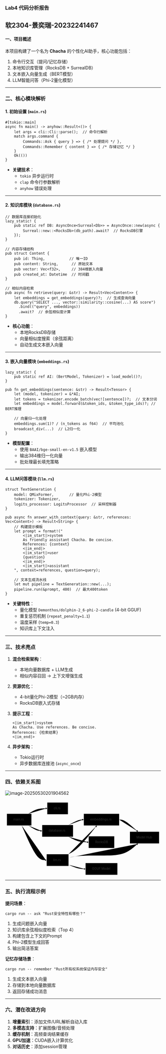### Lab4 代码分析报告

## 软2304-景奕瑞-20232241467

#### 一、项目概述

本项目构建了一个名为 **Chacha** 的个性化AI助手，核心功能包括：

1. 命令行交互（提问/记忆存储）
2. 本地知识库管理（RocksDB + SurrealDB）
3. 文本嵌入向量生成（BERT模型）
4. LLM智能问答（Phi-2量化模型）

------

### 二、核心模块解析

#### 1. 初始设置 (`main.rs`)

```
#[tokio::main]
async fn main() -> anyhow::Result<()> {
    let args = cli::Cli::parse();  // 命令行解析
    match args.command {
        Commands::Ask { query } => { /* 处理提问 */ },
        Commands::Remember { content } => { /* 存储记忆 */ }
    }
    Ok(())
}
```

- **关键技术**：
  - `tokio` 异步运行时
  - `clap` 命令行参数解析
  - `anyhow` 错误处理

------

#### 2. 知识库模块 (`database.rs`)

```
// 数据库连接初始化
lazy_static! {
    pub static ref DB: AsyncOnce<Surreal<Db>> = AsyncOnce::new(async {
        Surreal::new::<RocksDb>(db_path).await?  // RocksDB引擎
    });
}

// 内容存储结构
pub struct Content {
    pub id: Thing,           // 唯一ID
    pub content: String,      // 原始文本
    pub vector: Vec<f32>,     // 384维嵌入向量
    pub created_at: Datetime  // 时间戳
}

// 相似内容检索
pub async fn retrieve(query: &str) -> Result<Vec<Content>> {
    let embeddings = get_embeddings(query)?;  // 生成查询向量
    db.query("SELECT ..., vector::similarity::cosine(...) AS score")
      .bind(("query", embeddings))
      .await?  // 余弦相似度计算
}
```

- **核心功能**：
  - 本地RocksDB存储
  - 向量相似度搜索（余弦距离）
  - 自动生成文本嵌入向量

------

#### 3. 嵌入向量模块 (`embeddings.rs`)

```
lazy_static! {
    pub static ref AI: (BertModel, Tokenizer) = load_model()?;
}

pub fn get_embeddings(sentence: &str) -> Result<Tensor> {
    let (model, tokenizer) = &*AI;
    let tokens = tokenizer.encode_batch(vec![sentence])?;  // 文本分词
    let embeddings = model.forward(&token_ids, &token_type_ids)?; // BERT推理
    
    // 向量归一化处理
    embeddings.sum(1)? / (n_tokens as f64)  // 平均池化
    broadcast_div(...)  // L2归一化
}
```

- **模型配置**：
  - 使用 `BAAI/bge-small-en-v1.5` 嵌入模型
  - 输出384维归一化向量
  - 批处理最长填充策略

------

#### 4. LLM问答模块 (`llm.rs`)

```
struct TextGeneration {
    model: QMixFormer,       // 量化Phi-2模型
    tokenizer: Tokenizer,
    logits_processor: LogitsProcessor  // 采样控制器
}

pub async fn answer_with_context(query: &str, references: Vec<Content>) -> Result<String> {
    // 构建提示模板
    let prompt = format!("
        <|im_start|>system
        As friendly assistant Chacha. Be concise. 
        References: {context}
        <|im_end|>
        <|im_start|>user
        {question}
        <|im_end|>
        <|im_start|>assistant
    ", context=references, question=query);

    // 文本生成流水线
    let mut pipeline = TextGeneration::new(...);
    pipeline.run(&prompt, 400)  // 最大400token
}
```

- **关键特性**：
  - 量化模型 `Demonthos/dolphin-2_6-phi-2-candle` (4-bit GGUF)
  - 重复惩罚机制 (`repeat_penalty=1.1`)
  - 温度采样 (`temp=0.3`)
  - 知识库上下文注入

------

### 三、技术亮点

1. **混合检索架构**：

   - 本地向量数据库 + LLM生成
   - 相似内容召回 → 上下文增强生成

2. **资源优化**：

   - 4-bit量化Phi-2模型（~2GB内存）
   - RocksDB嵌入式存储

3. **提示工程**：

   ```
   <|im_start|>system
   As Chacha. Use references. Be concise.
   References: {检索结果}
   <|im_end|>
   ```

4. **异步架构**：

   - Tokio运行时
   - 异步数据库连接池 (`async_once`)

------

### 四、依赖关系图

![image-20250530201904562](C:\Users\Jw\AppData\Roaming\Typora\typora-user-images\image-20250530201904562.png)

<svg role="graphics-document document" viewBox="0 0 721.828125 350" class="flowchart mermaid-svg" xmlns="http://www.w3.org/2000/svg" width="100%" id="mermaid-svg-19" style="max-width: 721.828px; transform-origin: 0px 0px; user-select: none; transform: translate(0px, 2.55841px) scale(1);"><g><marker orient="auto" markerHeight="8" markerWidth="8" markerUnits="userSpaceOnUse" refY="5" refX="5" viewBox="0 0 10 10" class="marker flowchart-v2" id="mermaid-svg-19_flowchart-v2-pointEnd"><path style="stroke-width: 1; stroke-dasharray: 1, 0;" class="arrowMarkerPath" d="M 0 0 L 10 5 L 0 10 z"></path></marker><marker orient="auto" markerHeight="8" markerWidth="8" markerUnits="userSpaceOnUse" refY="5" refX="4.5" viewBox="0 0 10 10" class="marker flowchart-v2" id="mermaid-svg-19_flowchart-v2-pointStart"><path style="stroke-width: 1; stroke-dasharray: 1, 0;" class="arrowMarkerPath" d="M 0 5 L 10 10 L 10 0 z"></path></marker><marker orient="auto" markerHeight="11" markerWidth="11" markerUnits="userSpaceOnUse" refY="5" refX="11" viewBox="0 0 10 10" class="marker flowchart-v2" id="mermaid-svg-19_flowchart-v2-circleEnd"><circle style="stroke-width: 1; stroke-dasharray: 1, 0;" class="arrowMarkerPath" r="5" cy="5" cx="5"></circle></marker><marker orient="auto" markerHeight="11" markerWidth="11" markerUnits="userSpaceOnUse" refY="5" refX="-1" viewBox="0 0 10 10" class="marker flowchart-v2" id="mermaid-svg-19_flowchart-v2-circleStart"><circle style="stroke-width: 1; stroke-dasharray: 1, 0;" class="arrowMarkerPath" r="5" cy="5" cx="5"></circle></marker><marker orient="auto" markerHeight="11" markerWidth="11" markerUnits="userSpaceOnUse" refY="5.2" refX="12" viewBox="0 0 11 11" class="marker cross flowchart-v2" id="mermaid-svg-19_flowchart-v2-crossEnd"><path style="stroke-width: 2; stroke-dasharray: 1, 0;" class="arrowMarkerPath" d="M 1,1 l 9,9 M 10,1 l -9,9"></path></marker><marker orient="auto" markerHeight="11" markerWidth="11" markerUnits="userSpaceOnUse" refY="5.2" refX="-1" viewBox="0 0 11 11" class="marker cross flowchart-v2" id="mermaid-svg-19_flowchart-v2-crossStart"><path style="stroke-width: 2; stroke-dasharray: 1, 0;" class="arrowMarkerPath" d="M 1,1 l 9,9 M 10,1 l -9,9"></path></marker><g class="root"><g class="clusters"></g><g class="edgePaths"><path marker-end="url(#mermaid-svg-19_flowchart-v2-pointEnd)" style="" class="edge-thickness-normal edge-pattern-solid edge-thickness-normal edge-pattern-solid flowchart-link" id="L_A_B_0" d="M107.245,60L113.798,55.833C120.351,51.667,133.457,43.333,147.459,39.167C161.461,35,176.359,35,183.809,35L191.258,35"></path><path marker-end="url(#mermaid-svg-19_flowchart-v2-pointEnd)" style="" class="edge-thickness-normal edge-pattern-solid edge-thickness-normal edge-pattern-solid flowchart-link" id="L_A_C_0" d="M107.245,114L113.798,118.167C120.351,122.333,133.457,130.667,143.51,134.833C153.563,139,160.563,139,164.063,139L167.563,139"></path><path marker-end="url(#mermaid-svg-19_flowchart-v2-pointEnd)" style="" class="edge-thickness-normal edge-pattern-solid edge-thickness-normal edge-pattern-solid flowchart-link" id="L_A_D_0" d="M76.589,114L88.251,140.667C99.914,167.333,123.238,220.667,141.89,247.333C160.542,274,174.521,274,181.51,274L188.5,274"></path><path marker-end="url(#mermaid-svg-19_flowchart-v2-pointEnd)" style="" class="edge-thickness-normal edge-pattern-solid edge-thickness-normal edge-pattern-solid flowchart-link" id="L_C_E_0" d="M293.293,112L301.032,107.833C308.771,103.667,324.249,95.333,335.488,91.167C346.727,87,353.727,87,357.227,87L360.727,87"></path><path marker-end="url(#mermaid-svg-19_flowchart-v2-pointEnd)" style="" class="edge-thickness-normal edge-pattern-solid edge-thickness-normal edge-pattern-solid flowchart-link" id="L_D_E_0" d="M293.293,247L301.032,242.833C308.771,238.667,324.249,230.333,345.831,208.689C367.413,187.045,395.1,152.09,408.943,134.613L422.787,117.136"></path><path marker-end="url(#mermaid-svg-19_flowchart-v2-pointEnd)" style="" class="edge-thickness-normal edge-pattern-solid edge-thickness-normal edge-pattern-solid flowchart-link" id="L_D_F_0" d="M293.789,262.988L301.445,261.324C309.102,259.659,324.414,256.329,349.892,254.665C375.37,253,411.013,253,446.656,253C482.299,253,517.943,253,545.683,244.112C573.423,235.223,593.261,217.446,603.18,208.558L613.098,199.669"></path><path marker-end="url(#mermaid-svg-19_flowchart-v2-pointEnd)" style="" class="edge-thickness-normal edge-pattern-solid edge-thickness-normal edge-pattern-solid flowchart-link" id="L_E_F_0" d="M528.586,87L532.753,87C536.919,87,545.253,87,559.338,95.888C573.423,104.777,593.261,122.554,603.18,131.442L613.098,140.331"></path><path marker-end="url(#mermaid-svg-19_flowchart-v2-pointEnd)" style="" class="edge-thickness-normal edge-pattern-solid edge-thickness-normal edge-pattern-solid flowchart-link" id="L_C_G_0" d="M293.293,166L301.032,170.167C308.771,174.333,324.249,182.667,339.26,186.833C354.272,191,368.818,191,376.09,191L383.363,191"></path><path marker-end="url(#mermaid-svg-19_flowchart-v2-pointEnd)" style="" class="edge-thickness-normal edge-pattern-solid edge-thickness-normal edge-pattern-solid flowchart-link" id="L_D_H_0" d="M293.789,295.499L301.445,298.749C309.102,301.999,324.414,308.5,336.931,311.75C349.448,315,359.169,315,364.03,315L368.891,315"></path></g><g class="edgeLabels"><g class="edgeLabel"><g transform="translate(0, 0)" class="label"><foreignObject height="0" width="0"><div class="labelBkg" xmlns="http://www.w3.org/1999/xhtml" style="background-color: rgba(232, 232, 232, 0.5); display: table-cell; white-space: nowrap; line-height: 1.5; max-width: 200px; text-align: center;"><span class="edgeLabel" style="fill: rgb(51, 51, 51); color: rgb(51, 51, 51); background-color: rgba(232, 232, 232, 0.8); text-align: center;"></span></div></foreignObject></g></g><g class="edgeLabel"><g transform="translate(0, 0)" class="label"><foreignObject height="0" width="0"><div class="labelBkg" xmlns="http://www.w3.org/1999/xhtml" style="background-color: rgba(232, 232, 232, 0.5); display: table-cell; white-space: nowrap; line-height: 1.5; max-width: 200px; text-align: center;"><span class="edgeLabel" style="fill: rgb(51, 51, 51); color: rgb(51, 51, 51); background-color: rgba(232, 232, 232, 0.8); text-align: center;"></span></div></foreignObject></g></g><g class="edgeLabel"><g transform="translate(0, 0)" class="label"><foreignObject height="0" width="0"><div class="labelBkg" xmlns="http://www.w3.org/1999/xhtml" style="background-color: rgba(232, 232, 232, 0.5); display: table-cell; white-space: nowrap; line-height: 1.5; max-width: 200px; text-align: center;"><span class="edgeLabel" style="fill: rgb(51, 51, 51); color: rgb(51, 51, 51); background-color: rgba(232, 232, 232, 0.8); text-align: center;"></span></div></foreignObject></g></g><g class="edgeLabel"><g transform="translate(0, 0)" class="label"><foreignObject height="0" width="0"><div class="labelBkg" xmlns="http://www.w3.org/1999/xhtml" style="background-color: rgba(232, 232, 232, 0.5); display: table-cell; white-space: nowrap; line-height: 1.5; max-width: 200px; text-align: center;"><span class="edgeLabel" style="fill: rgb(51, 51, 51); color: rgb(51, 51, 51); background-color: rgba(232, 232, 232, 0.8); text-align: center;"></span></div></foreignObject></g></g><g class="edgeLabel"><g transform="translate(0, 0)" class="label"><foreignObject height="0" width="0"><div class="labelBkg" xmlns="http://www.w3.org/1999/xhtml" style="background-color: rgba(232, 232, 232, 0.5); display: table-cell; white-space: nowrap; line-height: 1.5; max-width: 200px; text-align: center;"><span class="edgeLabel" style="fill: rgb(51, 51, 51); color: rgb(51, 51, 51); background-color: rgba(232, 232, 232, 0.8); text-align: center;"></span></div></foreignObject></g></g><g class="edgeLabel"><g transform="translate(0, 0)" class="label"><foreignObject height="0" width="0"><div class="labelBkg" xmlns="http://www.w3.org/1999/xhtml" style="background-color: rgba(232, 232, 232, 0.5); display: table-cell; white-space: nowrap; line-height: 1.5; max-width: 200px; text-align: center;"><span class="edgeLabel" style="fill: rgb(51, 51, 51); color: rgb(51, 51, 51); background-color: rgba(232, 232, 232, 0.8); text-align: center;"></span></div></foreignObject></g></g><g class="edgeLabel"><g transform="translate(0, 0)" class="label"><foreignObject height="0" width="0"><div class="labelBkg" xmlns="http://www.w3.org/1999/xhtml" style="background-color: rgba(232, 232, 232, 0.5); display: table-cell; white-space: nowrap; line-height: 1.5; max-width: 200px; text-align: center;"><span class="edgeLabel" style="fill: rgb(51, 51, 51); color: rgb(51, 51, 51); background-color: rgba(232, 232, 232, 0.8); text-align: center;"></span></div></foreignObject></g></g><g class="edgeLabel"><g transform="translate(0, 0)" class="label"><foreignObject height="0" width="0"><div class="labelBkg" xmlns="http://www.w3.org/1999/xhtml" style="background-color: rgba(232, 232, 232, 0.5); display: table-cell; white-space: nowrap; line-height: 1.5; max-width: 200px; text-align: center;"><span class="edgeLabel" style="fill: rgb(51, 51, 51); color: rgb(51, 51, 51); background-color: rgba(232, 232, 232, 0.8); text-align: center;"></span></div></foreignObject></g></g><g class="edgeLabel"><g transform="translate(0, 0)" class="label"><foreignObject height="0" width="0"><div class="labelBkg" xmlns="http://www.w3.org/1999/xhtml" style="background-color: rgba(232, 232, 232, 0.5); display: table-cell; white-space: nowrap; line-height: 1.5; max-width: 200px; text-align: center;"><span class="edgeLabel" style="fill: rgb(51, 51, 51); color: rgb(51, 51, 51); background-color: rgba(232, 232, 232, 0.8); text-align: center;"></span></div></foreignObject></g></g></g><g class="nodes"><g transform="translate(64.78125, 87)" id="flowchart-A-0" class="node default"><rect height="54" width="113.5625" y="-27" x="-56.78125" style="" class="basic label-container"></rect><g transform="translate(-26.78125, -12)" style="" class="label"><rect></rect><foreignObject height="24" width="53.5625"><div xmlns="http://www.w3.org/1999/xhtml" style="display: table-cell; white-space: nowrap; line-height: 1.5; max-width: 200px; text-align: center;"><span class="nodeLabel" style="fill: rgb(51, 51, 51); color: rgb(51, 51, 51);"><p style="margin: 0px;">main.rs</p></span></div></foreignObject></g></g><g transform="translate(243.14453125, 35)" id="flowchart-B-1" class="node default"><rect height="54" width="95.7734375" y="-27" x="-47.88671875" style="" class="basic label-container"></rect><g transform="translate(-17.88671875, -12)" style="" class="label"><rect></rect><foreignObject height="24" width="35.7734375"><div xmlns="http://www.w3.org/1999/xhtml" style="display: table-cell; white-space: nowrap; line-height: 1.5; max-width: 200px; text-align: center;"><span class="nodeLabel" style="fill: rgb(51, 51, 51); color: rgb(51, 51, 51);"><p style="margin: 0px;">cli.rs</p></span></div></foreignObject></g></g><g transform="translate(243.14453125, 139)" id="flowchart-C-3" class="node default"><rect height="54" width="143.1640625" y="-27" x="-71.58203125" style="" class="basic label-container"></rect><g transform="translate(-41.58203125, -12)" style="" class="label"><rect></rect><foreignObject height="24" width="83.1640625"><div xmlns="http://www.w3.org/1999/xhtml" style="display: table-cell; white-space: nowrap; line-height: 1.5; max-width: 200px; text-align: center;"><span class="nodeLabel" style="fill: rgb(51, 51, 51); color: rgb(51, 51, 51);"><p style="margin: 0px;">database.rs</p></span></div></foreignObject></g></g><g transform="translate(243.14453125, 274)" id="flowchart-D-5" class="node default"><rect height="54" width="101.2890625" y="-27" x="-50.64453125" style="" class="basic label-container"></rect><g transform="translate(-20.64453125, -12)" style="" class="label"><rect></rect><foreignObject height="24" width="41.2890625"><div xmlns="http://www.w3.org/1999/xhtml" style="display: table-cell; white-space: nowrap; line-height: 1.5; max-width: 200px; text-align: center;"><span class="nodeLabel" style="fill: rgb(51, 51, 51); color: rgb(51, 51, 51);"><p style="margin: 0px;">llm.rs</p></span></div></foreignObject></g></g><g transform="translate(446.65625, 87)" id="flowchart-E-7" class="node default"><rect height="54" width="163.859375" y="-27" x="-81.9296875" style="" class="basic label-container"></rect><g transform="translate(-51.9296875, -12)" style="" class="label"><rect></rect><foreignObject height="24" width="103.859375"><div xmlns="http://www.w3.org/1999/xhtml" style="display: table-cell; white-space: nowrap; line-height: 1.5; max-width: 200px; text-align: center;"><span class="nodeLabel" style="fill: rgb(51, 51, 51); color: rgb(51, 51, 51);"><p style="margin: 0px;">embeddings.rs</p></span></div></foreignObject></g></g><g transform="translate(646.20703125, 170)" id="flowchart-F-11" class="node default"><rect height="54" width="135.2421875" y="-27" x="-67.62109375" style="" class="basic label-container"></rect><g transform="translate(-37.62109375, -12)" style="" class="label"><rect></rect><foreignObject height="24" width="75.2421875"><div xmlns="http://www.w3.org/1999/xhtml" style="display: table-cell; white-space: nowrap; line-height: 1.5; max-width: 200px; text-align: center;"><span class="nodeLabel" style="fill: rgb(51, 51, 51); color: rgb(51, 51, 51);"><p style="margin: 0px;">Model Hub</p></span></div></foreignObject></g></g><g transform="translate(446.65625, 191)" id="flowchart-G-15" class="node default"><rect height="54" width="118.5859375" y="-27" x="-59.29296875" style="" class="basic label-container"></rect><g transform="translate(-29.29296875, -12)" style="" class="label"><rect></rect><foreignObject height="24" width="58.5859375"><div xmlns="http://www.w3.org/1999/xhtml" style="display: table-cell; white-space: nowrap; line-height: 1.5; max-width: 200px; text-align: center;"><span class="nodeLabel" style="fill: rgb(51, 51, 51); color: rgb(51, 51, 51);"><p style="margin: 0px;">RocksDB</p></span></div></foreignObject></g></g><g transform="translate(446.65625, 315)" id="flowchart-H-17" class="node default"><rect height="54" width="147.53125" y="-27" x="-73.765625" style="" class="basic label-container"></rect><g transform="translate(-43.765625, -12)" style="" class="label"><rect></rect><foreignObject height="24" width="87.53125"><div xmlns="http://www.w3.org/1999/xhtml" style="display: table-cell; white-space: nowrap; line-height: 1.5; max-width: 200px; text-align: center;"><span class="nodeLabel" style="fill: rgb(51, 51, 51); color: rgb(51, 51, 51);"><p style="margin: 0px;">GGUF Model</p></span></div></foreignObject></g></g></g></g></g></svg>

------

### 五、执行流程示例

**提问场景**：

```
cargo run -- ask "Rust安全特性有哪些？"
```

1. 生成问题嵌入向量
2. 知识库余弦相似度检索（Top 4）
3. 构建包含上下文的Prompt
4. Phi-2模型生成回答
5. 输出简洁答案

**记忆存储场景**：

```
cargo run -- remember "Rust所有权系统保证内存安全"
```

1. 生成文本嵌入向量
2. 存储到本地向量数据库
3. 返回存储成功消息

------

### 六、潜在改进方向

1. **增量索引**：添加文件/URL解析自动入库
2. **多模态支持**：扩展图像/音频处理
3. **缓存机制**：高频查询结果缓存
4. **GPU加速**：CUDA嵌入计算优化
5. **对话历史**：添加session管理